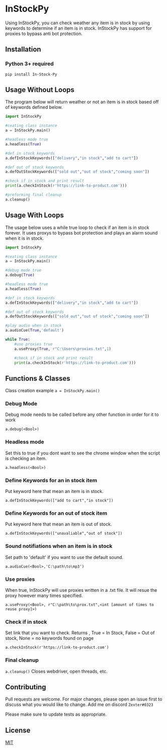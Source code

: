 # InStockPy

Using InStockPy, you can check weather any item is in stock by using keywords to determine if an item is in stock. InStockPy has support for proxies to bypass anti bot protection.

## Installation

###  Python 3+ required
`pip install In-Stock-Py`

## Usage Without Loops

The program below will return weather or not an item is in stock based off of keywords defined below.

```python
import InStockPy

#ceating class instance
a = InStockPy.main()

#headless mode true
a.headless(True)

#def in stock keywords
a.defInStockKeywords(["delivery","in stock","add to cart"])

#def out of stock keywords
a.defOutStockKeywords(["sold out","out of stock","coming soon"])

#check if in stock and print result
print(a.checkInStock(r'https://link-to-product.com')))

#preforming final cleanup
a.cleanup() 
```

## Usage With Loops
The usage below uses a while true loop to check if an item is in stock forever. It uses proxys to bypass bot protection and plays an alarm sound when it is in stock.  
```python
import InStockPy

#ceating class instance
a = InStockPy.main()

#debug mode true
a.debug(True)

#headless mode true
a.headless(True)

#def in stock keywords
a.defInStockKeywords(["delivery","in stock","add to cart"])

#def out of stock keywords
a.defOutStockKeywords(["sold out","out of stock","coming soon"])

#play audio when in stock
a.audioCue(True,'default')

while True:
    #use proxies true
    a.useProxy(True, r"C:\Users\proxies.txt",1)

    #check if in stock and print result
    print(a.checkInStock(r'https://link-to-product.com')))
````

## Functions & Classes
Class creation example
`a = InStockPy.main()`

### Debug Mode
Debug mode needs to be called before any other function in order for it to work

`a.debug(<Bool>)` 

### Headless mode
Set this to true if you dont want to see the chrome window when the script is checking an item.

`a.headless(<Bool>)`

### Define Keywords for an in stock item
Put keyword here that mean an item is in stock.

`a.defInStockKeywords(["add to cart","in stock"])`

### Define Keywords for an out of stock item
Put keyword here that mean an item is out of stock.

`a.defInStockKeywords(["unavaliable","out of stock"])`

### Sound notifiations when an item is in stock
Set path to 'default' if you want to use the default sound.

`a.audioCue(<Bool>,'C:\path\to\mp3')`

### Use proxies
When true, InStockPy will use proxies written in a .txt file. It will resue the proxy however many times specified.

`a.useProxy(<Bool>, r"C:\path\to\prox.txt",<int [amount of times to reuse proxy]>)`

### Check if in stock
Set link that you want to check.
Returns <Bool>, True = In Stock, False = Out of stock, None = no keywords found on page
    
`a.checkInStock(r'https://link-to-product.com')`

### Final cleanup
`a.cleanup()` Closes webdriver, open threads, etc.


## Contributing
Pull requests are welcome. For major changes, please open an issue first to discuss what you would like to change. Add me on discord `Zexter#0323`

Please make sure to update tests as appropriate.

## License
[MIT](https://choosealicense.com/licenses/mit/)
